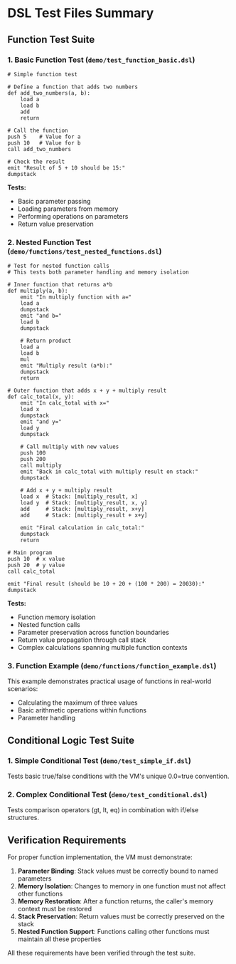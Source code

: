 # DSL Test Files Summary

## Function Test Suite

### 1. Basic Function Test (`demo/test_function_basic.dsl`)

```
# Simple function test

# Define a function that adds two numbers
def add_two_numbers(a, b):
    load a
    load b
    add
    return

# Call the function
push 5    # Value for a
push 10   # Value for b
call add_two_numbers

# Check the result
emit "Result of 5 + 10 should be 15:"
dumpstack 
```

**Tests:**
- Basic parameter passing
- Loading parameters from memory
- Performing operations on parameters
- Return value preservation

### 2. Nested Function Test (`demo/functions/test_nested_functions.dsl`)

```
# Test for nested function calls
# This tests both parameter handling and memory isolation

# Inner function that returns a*b
def multiply(a, b):
    emit "In multiply function with a="
    load a
    dumpstack
    emit "and b="
    load b
    dumpstack
    
    # Return product
    load a
    load b
    mul
    emit "Multiply result (a*b):"
    dumpstack
    return

# Outer function that adds x + y + multiply result
def calc_total(x, y):
    emit "In calc_total with x="
    load x
    dumpstack
    emit "and y="
    load y
    dumpstack
    
    # Call multiply with new values
    push 100
    push 200
    call multiply
    emit "Back in calc_total with multiply result on stack:"
    dumpstack
    
    # Add x + y + multiply result
    load x  # Stack: [multiply_result, x]
    load y  # Stack: [multiply_result, x, y]
    add     # Stack: [multiply_result, x+y]
    add     # Stack: [multiply_result + x+y]
    
    emit "Final calculation in calc_total:"
    dumpstack
    return

# Main program
push 10  # x value
push 20  # y value
call calc_total

emit "Final result (should be 10 + 20 + (100 * 200) = 20030):"
dumpstack 
```

**Tests:**
- Function memory isolation
- Nested function calls
- Parameter preservation across function boundaries
- Return value propagation through call stack
- Complex calculations spanning multiple function contexts

### 3. Function Example (`demo/functions/function_example.dsl`)

This example demonstrates practical usage of functions in real-world scenarios:
- Calculating the maximum of three values
- Basic arithmetic operations within functions
- Parameter handling

## Conditional Logic Test Suite

### 1. Simple Conditional Test (`demo/test_simple_if.dsl`)

Tests basic true/false conditions with the VM's unique 0.0=true convention.

### 2. Complex Conditional Test (`demo/test_conditional.dsl`)

Tests comparison operators (gt, lt, eq) in combination with if/else structures.

## Verification Requirements

For proper function implementation, the VM must demonstrate:

1. **Parameter Binding**: Stack values must be correctly bound to named parameters
2. **Memory Isolation**: Changes to memory in one function must not affect other functions
3. **Memory Restoration**: After a function returns, the caller's memory context must be restored
4. **Stack Preservation**: Return values must be correctly preserved on the stack
5. **Nested Function Support**: Functions calling other functions must maintain all these properties

All these requirements have been verified through the test suite. 
